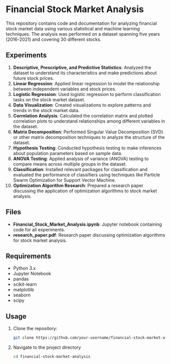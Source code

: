 # Financial Stock Market Analysis

This repository contains code and documentation for analyzing financial stock market data using various statistical and machine learning techniques. The analysis was performed on a dataset spanning five years (2016-2021) and covering 30 different stocks.

## Experiments

1. **Descriptive, Prescriptive, and Predictive Statistics**: Analyzed the dataset to understand its characteristics and make predictions about future stock prices.
2. **Linear Regression**: Applied linear regression to model the relationship between independent variables and stock prices.
3. **Logistic Regression**: Used logistic regression to perform classification tasks on the stock market dataset.
4. **Data Visualization**: Created visualizations to explore patterns and trends in the stock market data.
5. **Correlation Analysis**: Calculated the correlation matrix and plotted correlation plots to understand relationships among different variables in the dataset.
6. **Matrix Decomposition**: Performed Singular Value Decomposition (SVD) or other matrix decomposition techniques to analyze the structure of the dataset.
7. **Hypothesis Testing**: Conducted hypothesis testing to make inferences about population parameters based on sample data.
8. **ANOVA Testing**: Applied analysis of variance (ANOVA) testing to compare means across multiple groups in the dataset.
9. **Classification**: Installed relevant packages for classification and evaluated the performance of classifiers using techniques like Particle Swarm Optimization for Support Vector Machine.
10. **Optimization Algorithm Research**: Prepared a research paper discussing the application of optimization algorithms to stock market analysis.

## Files

- **Financial_Stock_Market_Analysis.ipynb**: Jupyter notebook containing code for all experiments.
- **research_paper.pdf**: Research paper discussing optimization algorithms for stock market analysis.

## Requirements

- Python 3.x
- Jupyter Notebook
- pandas
- scikit-learn
- matplotlib
- seaborn
- scipy

## Usage

1. Clone the repository:

   ```bash
   git clone https://github.com/your-username/financial-stock-market-analysis.git

2. Navigate to the project directory
    ```bash
   cd financial-stock-market-analysis


